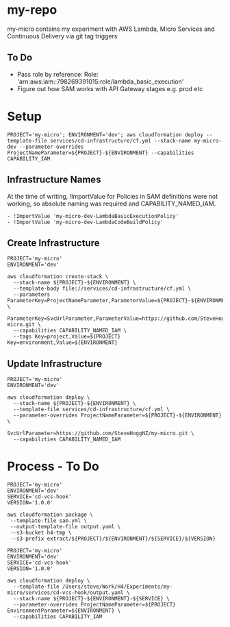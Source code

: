 # my-repo

my-micro contains my experiment with AWS Lambda, Micro Services and Continuous Delivery via git tag triggers

## To Do

* Pass role by reference: Role: 'arn:aws:iam::798269391015:role/lambda_basic_execution'
* Figure out how SAM works with API Gateway stages e.g. prod etc

# Setup

```
PROJECT='my-micro'; ENVIRONMENT='dev'; aws cloudformation deploy --template-file services/cd-infrastructure/cf.yml --stack-name my-micro-dev --parameter-overrides ProjectNameParameter=${PROJECT}-${ENVIRONMENT} --capabilities CAPABILITY_IAM
```

## Infrastructure Names

At the time of writing, !ImportValue for Policies in SAM definitions were not working, so absolute naming was required and CAPABILITY_NAMED_IAM.

```
- !ImportValue 'my-micro-dev-LambdaBasicExecutionPolicy'
- !ImportValue 'my-micro-dev-LambdaCodeBuildPolicy'
```


## Create Infrastructure

```
PROJECT='my-micro'
ENVIRONMENT='dev'

aws cloudformation create-stack \
  --stack-name ${PROJECT}-${ENVIRONMENT} \
  --template-body file://services/cd-infrastructure/cf.yml \
  --parameters ParameterKey=ProjectNameParameter,ParameterValue=${PROJECT}-${ENVIRONMENT} \
               ParameterKey=SvcUrlParameter,ParameterValue=https://github.com/SteveHoggNZ/my-micro.git \
  --capabilities CAPABILITY_NAMED_IAM \
  --tags Key=project,Value=${PROJECT} Key=environment,Value=${ENVIRONMENT}
```

## Update Infrastructure

```
PROJECT='my-micro'
ENVIRONMENT='dev'

aws cloudformation deploy \
  --stack-name ${PROJECT}-${ENVIRONMENT} \
  --template-file services/cd-infrastructure/cf.yml \
  --parameter-overrides ProjectNameParameter=${PROJECT}-${ENVIRONMENT} \
                        SvcUrlParameter=https://github.com/SteveHoggNZ/my-micro.git \
  --capabilities CAPABILITY_NAMED_IAM
```

# Process - To Do

```
PROJECT='my-micro'
ENVIRONMENT='dev'
SERVICE='cd-vcs-hook'
VERSION='1.0.0'

aws cloudformation package \
 --template-file sam.yml \
 --output-template-file output.yaml \
 --s3-bucket h4-tmp \
 --s3-prefix extract/${PROJECT}/${ENVIRONMENT}/${SERVICE}/${VERSION}
```

```
PROJECT='my-micro'
ENVIRONMENT='dev'
SERVICE='cd-vcs-hook'
VERSION='1.0.0'

aws cloudformation deploy \
  --template-file /Users/steve/Work/H4/Experiments/my-micro/services/cd-vcs-hook/output.yaml \
  --stack-name ${PROJECT}-${ENVIRONMENT}-${SERVICE} \
  --parameter-overrides ProjectNameParameter=${PROJECT} EnvironmentParameter=${ENVIRONMENT} \
  --capabilities CAPABILITY_IAM
```
